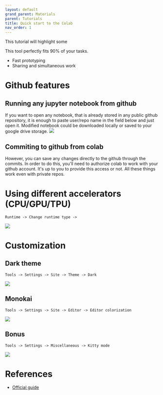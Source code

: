 ```yaml
---
layout: default
grand_parent: Materials
parent: Tutorials
title: Quick start to the Colab
nav_order: 1
---
```


This tutorial will highlight some 

This tool perfectly fits 90% of your tasks.
* Fast prototyping
* Sharing and simultaneous work



# Github features
## Running any jupyter notebook from github
If you want to open any notebook, that is already stored in any public github repository, it is enough to paste user/repo name in the field below and just open it. Modified notebook could be downloaded locally or saved to your google drive storage. 
![](../colab_github.gif)

## Commiting to github from colab
However, you can save any changes directly to the github through the commits. In order to do this, you'll need to authorize colab to work with your github account. It's up to you to provide this access or not. All these things work even with private repos.

# Using different accelerators (CPU/GPU/TPU)

`Runtime -> Change runtime type -> `

![](../colab_runtime.gif)

# Customization

## Dark theme

`Tools -> Settings -> Site -> Theme -> Dark`

![](../colab_theme.png)

## Monokai 

`Tools -> Settings -> Site -> Editor -> Editor colorization`

![](../colab_font.png)

## Bonus

`Tools -> Settings -> Miscellaneous -> Kitty mode`

![](../colab_cat.gif)

# References
* [Official guide](https://colab.research.google.com/notebooks/intro.ipynb#scrollTo=GJBs_flRovLc)
